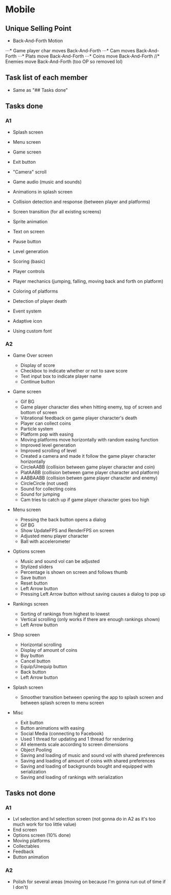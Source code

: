 # Mobile

## Unique Selling Point

* Back-And-Forth Motion

⋅⋅⋅* Game player char moves Back-And-Forth
⋅⋅⋅* Cam moves Back-And-Forth
⋅⋅⋅* Plats move Back-And-Forth
⋅⋅⋅* Coins move Back-And-Forth
//* Enemies move Back-And-Forth (too OP so removed lol)

## Task list of each member

- Same as "## Tasks done"

## Tasks done

### A1

* Splash screen
* Menu screen
* Game screen
* Exit button

* "Camera" scroll
* Game audio (music and sounds)
* Animations in splash screen
* Collision detection and response (between player and platforms)
* Screen transition (for all existing screens)
* Sprite animation
* Text on screen
* Pause button
* Level generation
* Scoring (basic)
* Player controls
* Player mechanics (jumping, falling, moving back and forth on platform)
* Coloring of platforms
* Detection of player death
* Event system
* Adaptive icon
* Using custom font

### A2

* Game Over screen
	- Display of score
	- Checkbox to indicate whether or not to save score
	- Text input box to indicate player name
	- Continue button

* Game screen
	- Gif BG
	- Game player character dies when hitting enemy, top of screen and bottom of screen
	- Vibrational feedback on game player character's death
	- Player can collect coins
	- Particle system
	- Platform pop with easing
	- Moving platforms move horizontally with random easing function
	- Improved level generation
	- Improved scrolling of level
	- Created a camera and made it follow the game player character horizontally
	- CircleAABB (collision between game player character and coin)
	- PlatAABB (collision between game player character and platform)
	- AABBAABB (collision betwen game player character and enemy)
	- CircleCircle (not used)
	- Sound for collecting coins
	- Sound for jumping
	- Cam tries to catch up if game player character goes too high

* Menu screen
	- Pressing the back button opens a dialog
	- Gif BG
	- Show UpdateFPS and RenderFPS on screen
	- Adjusted menu player character
	- Ball with accelerometer

* Options screen
	- Music and sound vol can be adjusted
	- Stylized sliders
	- Percentage is shown on screen and follows thumb
	- Save button
	- Reset button
	- Left Arrow button
	- Pressing Left Arrow button without saving causes a dialog to pop up

* Rankings screen
	- Sorting of rankings from highest to lowest
	- Vertical scrolling (only works if there are enough rankings shown)
	- Left Arrow button

* Shop screen
	- Horizontal scrolling
	- Display of amount of coins
	- Buy button
	- Cancel button
	- Equip/Unequip button
	- Back button
	- Left Arrow button

* Splash screen
	- Smoother transition between opening the app to splash screen and between splash screen to menu screen

* Misc
	- Exit button
	- Button animations with easing
	- Social Media (connecting to Facebook)
	- Used 1 thread for updating and 1 thread for rendering
	- All elements scale according to screen dimensions
	- Object Pooling
	- Saving and loading of music and sound vol with shared preferences
	- Saving and loading of amount of coins with shared preferences
	- Saving and loading of backgrounds bought and equipped with serialization
	- Saving and loading of rankings with serialization

## Tasks not done

### A1

* Lvl selection and lvl selection screen (not gonna do in A2 as it's too much work for too little value)
* End screen
* Options screen (10% done)
* Moving platforms
* Collectables
* Feedback
* Button animation

### A2

* Polish for several areas (moving on because I'm gonna run out of time if I don't)